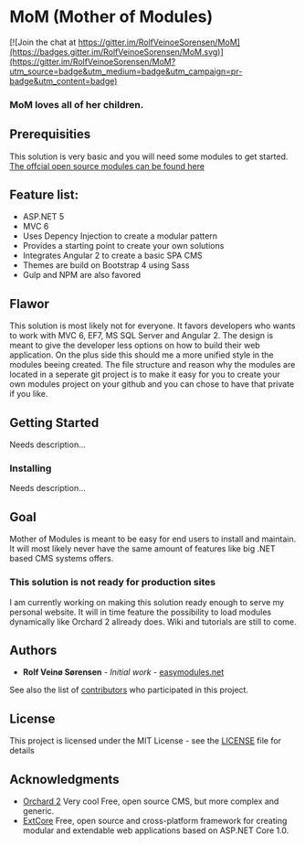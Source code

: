 # MoM (Mother of Modules)

[![Join the chat at https://gitter.im/RolfVeinoeSorensen/MoM](https://badges.gitter.im/RolfVeinoeSorensen/MoM.svg)](https://gitter.im/RolfVeinoeSorensen/MoM?utm_source=badge&utm_medium=badge&utm_campaign=pr-badge&utm_content=badge)

### MoM loves all of her children.

## Prerequisities
This solution is very basic and you will need some modules to get started.
[The offcial open source modules can be found here](https://github.com/RolfVeinoeSorensen/MoM.Modules)

## Feature list:

 * ASP.NET 5
 * MVC 6
 * Uses Depency Injection to create a modular pattern
 * Provides a starting point to create your own solutions
 * Integrates Angular 2 to create a basic SPA CMS
 * Themes are build on Bootstrap 4 using Sass
 * Gulp and NPM are also favored

## Flawor
This solution is most likely not for everyone.
It favors developers who wants to work with MVC 6, EF7, MS SQL Server and Angular 2.
The design is meant to give the developer less options on how to build their web application.
On the plus side this should me a more unified style in the modules beeing created.
The file structure and reason why the modules are located in a seperate git project is to make it easy for you to create your own modules project on your github and you can chose to have that private if you like.

## Getting Started
Needs description...


### Installing
Needs description...

## Goal
Mother of Modules is meant to be easy for end users to install and maintain.
It will most likely never have the same amount of features like big .NET based CMS systems offers.

### This solution is not ready for production sites
I am currently working on making this solution ready enough to serve my personal website.
It will in time feature the possibility to load modules dynamically like Orchard 2 allready does.
Wiki and tutorials are still to come.

## Authors

* **Rolf Veinø Sørensen** - *Initial work* - [easymodules.net](https://easymodules.net/)

See also the list of [contributors](https://github.com/RolfVeinoeSorensen/MoM/contributors) who participated in this project.

## License

This project is licensed under the MIT License - see the [LICENSE](LICENSE) file for details

## Acknowledgments
 * [Orchard 2](https://github.com/OrchardCMS/Orchard2) Very cool Free, open source CMS, but more complex and generic.
 * [ExtCore](https://github.com/ExtCore/ExtCore) Free, open source and cross-platform framework for creating modular and extendable web applications based on ASP.NET Core 1.0.
